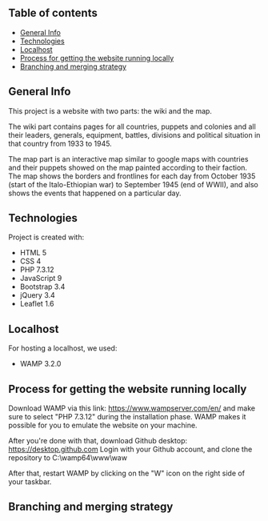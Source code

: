 ## Table of contents
* [General Info](#general-info)
* [Technologies](#technologies)
* [Localhost](#localhost)
* [Process for getting the website running locally](#process-for-getting-the-website-running-locally)
* [Branching and merging strategy](#branching-and-merging-strategy)

## General Info
This project is a website with two parts: the wiki and the map.

The wiki part contains pages for all countries, puppets and colonies and all their leaders, generals, equipment, battles, divisions and political situation in that country from 1933 to 1945.

The map part is an interactive map similar to google maps with countries and their puppets showed on the map painted according to their faction. The map shows the borders and frontlines for each day from October 1935 (start of the Italo-Ethiopian war) to September 1945 (end of WWII), and also shows the events that happened on a particular day.

## Technologies
Project is created with:
* HTML 5
* CSS 4
* PHP 7.3.12
* JavaScript 9
* Bootstrap 3.4
* jQuery 3.4
* Leaflet 1.6

## Localhost
For hosting a localhost, we used:
* WAMP 3.2.0

## Process for getting the website running locally
Download WAMP via this link: https://www.wampserver.com/en/ and make sure to select "PHP 7.3.12" during the installation phase.
WAMP makes it possible for you to emulate the website on your machine.

After you're done with that, download Github desktop: https://desktop.github.com
Login with your Github account, and clone the repository to C:\wamp64\www\waw

After that, restart WAMP by clicking on the "W" icon on the right side of your taskbar.

## Branching and merging strategy
